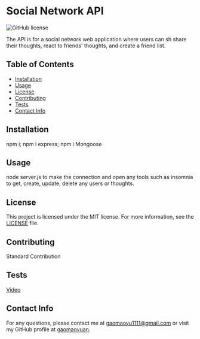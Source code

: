 # Social Network API

![GitHub license](https://img.shields.io/badge/license-MIT-blue.svg)

The API is for a social network web application where users can sh share their thoughts, react to friends' thoughts, and create a friend list.

## Table of Contents
- [Installation](#installation)
- [Usage](#usage)
- [License](#licnese)
- [Contributing](#contributing)
- [Tests](#tests)
- [Contact Info](#contactinfo)

## Installation

npm i; npm i express; npm i Mongoose

## Usage

node server.js to make the connection and open any tools such as insomnia to get, create, update, delete any users or thoughts. 

## License

This project is licensed under the MIT license. For more information, see the [LICENSE]([MIT](https://opensource.org/licenses/MIT)) file.

## Contributing

Standard Contribution

## Tests

[Video](https://drive.google.com/file/d/1xNOcUak3KwlBxz0sKnV9NML62zU83xhM/view?usp=sharing)


## Contact Info

For any questions, please contact me at gaomaoyu1111@gmail.com or visit my GitHub profile at [gaomaoyuan](https://github.com/gaomaoyuan).

